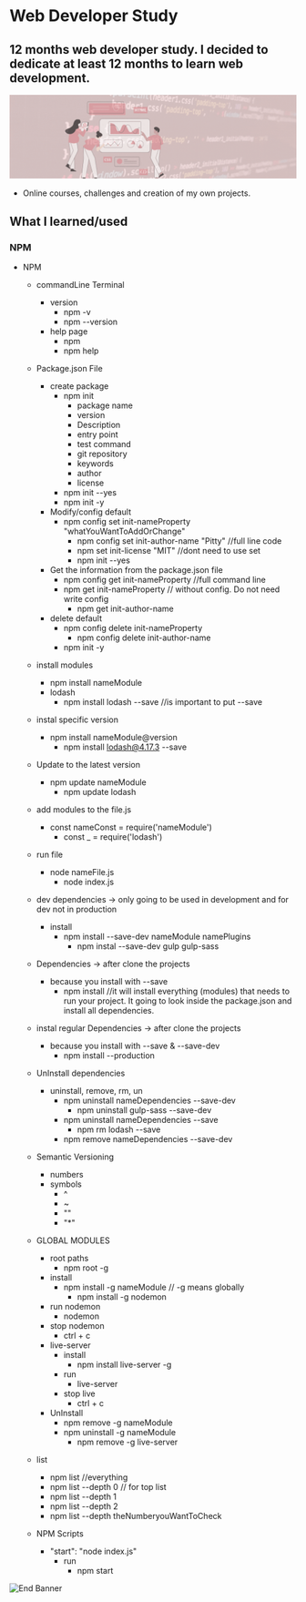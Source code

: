 # Web Developer Study
## 12 months web developer study. I decided to dedicate at least 12 months to learn web development.

![Begin Banner](Documentation/top-1200x350.gif)

* Online courses, challenges and creation of my own projects.

## What I learned/used 
### NPM 
* NPM
    * commandLine Terminal
        * version 
            * npm -v
            * npm --version
        * help page
            * npm
            * npm help
    * Package.json File
        * create package
            * npm init
                * package name
                * version
                * Description
                * entry point
                * test command
                * git repository
                * keywords
                * author
                * license
            * npm init --yes 
            * npm init -y 
        * Modify/config default
            * npm config set init-nameProperty "whatYouWantToAddOrChange"
                * npm config set init-author-name "Pitty" //full line code
                * npm set init-license "MIT" //dont  need to use set
                * npm init --yes
        * Get the information from the package.json file
            * npm config get init-nameProperty //full command line
            * npm get init-nameProperty // without config. Do not need write config
                * npm get init-author-name
        * delete default
            * npm config delete init-nameProperty
                * npm config delete init-author-name
            * npm init -y
    * install modules
        * npm install nameModule
        * lodash
            * npm install lodash --save //is important to put --save
    * instal specific version
        * npm  install nameModule@version
            * npm install lodash@4.17.3 --save
    * Update to the latest version
        * npm update nameModule
            * npm update lodash
    * add modules to the file.js
        * const nameConst = require('nameModule')
            * const _ = require('lodash')
    * run file
        * node nameFile.js
            * node index.js
    * dev dependencies -> only going to be used in development and for dev not in production
        * install
            * npm install --save-dev nameModule namePlugins
                * npm instal --save-dev gulp gulp-sass
    * Dependencies -> after clone the projects
        * because you install with --save
            * npm install //it will install everything (modules) that needs to run your project. It going to look inside the package.json and install all dependencies.
    * instal regular Dependencies -> after clone the projects
        * because you install with --save & --save-dev
            * npm install --production
    * UnInstall dependencies
        * uninstall, remove, rm, un
            * npm uninstall nameDependencies --save-dev
                * npm uninstall gulp-sass --save-dev
            * npm uninstall nameDependencies --save
                * npm rm lodash --save
            * npm remove nameDependencies --save-dev
    * Semantic Versioning
        * numbers
        * symbols
            * ^
            * ~ 
            * ""
            * "*"

    * GLOBAL MODULES
        * root paths
            * npm root -g
        * install
            * npm install -g nameModule // -g means globally
                * npm install -g nodemon
        * run nodemon
            * nodemon
        * stop nodemon
            * ctrl + c
        * live-server
            * install
                * npm install live-server -g
            * run
                * live-server
            * stop live
                * ctrl + c
        * UnInstall
            * npm remove -g nameModule
            * npm uninstall -g nameModule
                * npm remove -g live-server
    * list 
        * npm list //everything
        * npm list --depth 0 // for top list
        * npm list --depth 1 
        * npm list --depth 2
        * npm list --depth theNumberyouWantToCheck
    * NPM Scripts
        * "start": "node index.js"
            * run
                * npm start


![End Banner](Documentation/botton-1200x350.gif)